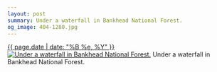 ```yaml
---
layout: post
summary: Under a waterfall in Bankhead National Forest.
og_image: 404-1280.jpg
---
```


<p>
  <time><a href="/404">{{ page.date | date: "%B %e, %Y" }}</a></time>
  <a href="/404"><img src="{{ site.assets_url }}/404-640.jpg" srcset="{{ site.assets_url }}/404-1280.jpg 1280w, {{ site.assets_url }}/404-960.jpg 960w, {{ site.assets_url }}/404-640.jpg 640w, {{ site.assets_url }}/404-320.jpg 320w" sizes="(min-width: 700px) 50vw, calc(100vw - 2rem)" alt="Under a waterfall in Bankhead National Forest." /></a>
  <span>Under a waterfall in Bankhead National Forest.</span>
</p>
